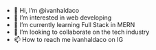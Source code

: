 - 👋 Hi, I’m @ivanhaldaco
- 👀 I’m interested in web developing
- 🌱 I’m currently learning Full Stack in MERN
- 💞️ I’m looking to collaborate on the tech industry
- 📫 How to reach me ivanhaldaco on IG

<!---
ivanhaldaco/ivanhaldaco is a ✨ special ✨ repository because its `README.md` (this file) appears on your GitHub profile.
You can click the Preview link to take a look at your changes.
--->
